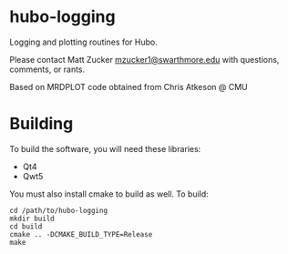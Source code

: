 hubo-logging
============

Logging and plotting routines for Hubo.

Please contact Matt Zucker <mzucker1@swarthmore.edu> with questions,
comments, or rants.

Based on MRDPLOT code obtained from Chris Atkeson @ CMU

Building 
========

To build the software, you will need these libraries:

  - Qt4
  - Qwt5

You must also install cmake to build as well. To build:

    cd /path/to/hubo-logging
    mkdir build
    cd build
    cmake .. -DCMAKE_BUILD_TYPE=Release
    make
